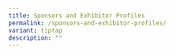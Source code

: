 ```yaml
---
title: Sponsors and Exhibitor Profiles
permalink: /sponsors-and-exhibitor-profiles/
variant: tiptap
description: ""
---
```

